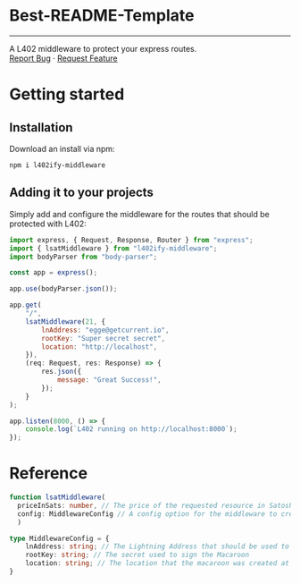 # Best-README-Template
-----

  <p>
    A L402 middleware to protect your express routes.
    <br/>
    <!-- <a href="https://github.com/othneildrew/Best-README-Template">View Demo</a> -->
    <!-- · -->
    <a href="https://github.com/lightning-digital-entertainment/l402ify-middleware/issues">Report Bug</a>
    ·
    <a href="https://github.com/lightning-digital-entertainment/l402ify-middleware/issues">Request Feature</a>
  </p>
</div>

# Getting started

## Installation

Download an install via npm:

`npm i l402ify-middleware`

## Adding it to your projects

Simply add and configure the middleware for the routes that should be protected with L402:

```js
import express, { Request, Response, Router } from "express";
import { lsatMiddleware } from "l402ify-middleware";
import bodyParser from "body-parser";

const app = express();

app.use(bodyParser.json());

app.get(
    "/",
    lsatMiddleware(21, {
        lnAddress: "egge@getcurrent.io",
        rootKey: "Super secret secret",
        location: "http://localhost",
    }),
    (req: Request, res: Response) => {
        res.json({
            message: "Great Success!",
        });
    }
);

app.listen(8000, () => {
    console.log(`L402 running on http://localhost:8000`);
});
```

# Reference

```ts
function lsatMiddleware(
  priceInSats: number, // The price of the requested resource in Satoshi
  config: MiddlewareConfig // A config option for the middleware to create valid L402 macaroons
  )

type MiddlewareConfig = {
    lnAddress: string; // The Lightning Address that should be used to fetch an invoice
    rootKey: string; // The secret used to sign the Macaroon
    location: string; // The location that the macaroon was created at
}
```